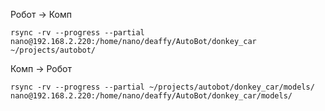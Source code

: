 

Робот -> Комп

    rsync -rv --progress --partial nano@192.168.2.220:/home/nano/deaffy/AutoBot/donkey_car ~/projects/autobot/


Комп -> Робот
    
    rsync -rv --progress --partial ~/projects/autobot/donkey_car/models/ nano@192.168.2.220:/home/nano/deaffy/AutoBot/donkey_car/models/